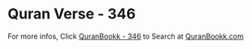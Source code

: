 # Quran Verse - 346 

For more infos, Click [QuranBookk - 346](https://www.quranbookk.com/quran/search?q=346) to Search at [QuranBookk.com](http://quranbookk.com/)